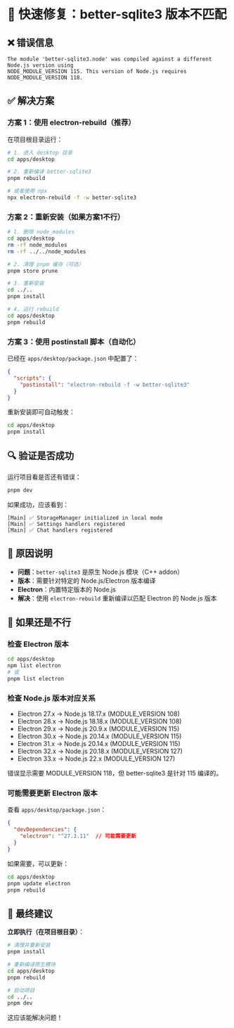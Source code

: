 # 🔧 快速修复：better-sqlite3 版本不匹配

## ❌ 错误信息
```
The module 'better-sqlite3.node' was compiled against a different Node.js version using
NODE_MODULE_VERSION 115. This version of Node.js requires NODE_MODULE_VERSION 118.
```

## ✅ 解决方案

### 方案 1：使用 electron-rebuild（推荐）

在项目根目录运行：

```bash
# 1. 进入 desktop 目录
cd apps/desktop

# 2. 重新编译 better-sqlite3
pnpm rebuild

# 或者使用 npx
npx electron-rebuild -f -w better-sqlite3
```

### 方案 2：重新安装（如果方案1不行）

```bash
# 1. 删除 node_modules
cd apps/desktop
rm -rf node_modules
rm -rf ../../node_modules

# 2. 清理 pnpm 缓存（可选）
pnpm store prune

# 3. 重新安装
cd ../..
pnpm install

# 4. 运行 rebuild
cd apps/desktop
pnpm rebuild
```

### 方案 3：使用 postinstall 脚本（自动化）

已经在 `apps/desktop/package.json` 中配置了：

```json
{
  "scripts": {
    "postinstall": "electron-rebuild -f -w better-sqlite3"
  }
}
```

重新安装即可自动触发：

```bash
cd apps/desktop
pnpm install
```

## 🔍 验证是否成功

运行项目看是否还有错误：

```bash
pnpm dev
```

如果成功，应该看到：
```
[Main] ✅ StorageManager initialized in local mode
[Main] ✅ Settings handlers registered
[Main] ✅ Chat handlers registered
```

## 📝 原因说明

- **问题**：`better-sqlite3` 是原生 Node.js 模块（C++ addon）
- **版本**：需要针对特定的 Node.js/Electron 版本编译
- **Electron**：内置特定版本的 Node.js
- **解决**：使用 `electron-rebuild` 重新编译以匹配 Electron 的 Node.js 版本

## 🚨 如果还是不行

### 检查 Electron 版本

```bash
cd apps/desktop
npm list electron
# 或
pnpm list electron
```

### 检查 Node.js 版本对应关系

- Electron 27.x → Node.js 18.17.x (MODULE_VERSION 108)
- Electron 28.x → Node.js 18.18.x (MODULE_VERSION 108)
- Electron 29.x → Node.js 20.9.x (MODULE_VERSION 115)
- Electron 30.x → Node.js 20.14.x (MODULE_VERSION 115)
- Electron 31.x → Node.js 20.14.x (MODULE_VERSION 115)
- Electron 32.x → Node.js 20.18.x (MODULE_VERSION 127)
- Electron 33.x → Node.js 22.x (MODULE_VERSION 127)

错误显示需要 MODULE_VERSION 118，但 better-sqlite3 是针对 115 编译的。

### 可能需要更新 Electron 版本

查看 `apps/desktop/package.json`：

```json
{
  "devDependencies": {
    "electron": "^27.3.11"  // 可能需要更新
  }
}
```

如果需要，可以更新：

```bash
cd apps/desktop
pnpm update electron
pnpm rebuild
```

## 🎯 最终建议

**立即执行（在项目根目录）**：

```bash
# 清理并重新安装
pnpm install

# 重新编译原生模块
cd apps/desktop
pnpm rebuild

# 启动项目
cd ../..
pnpm dev
```

这应该能解决问题！

